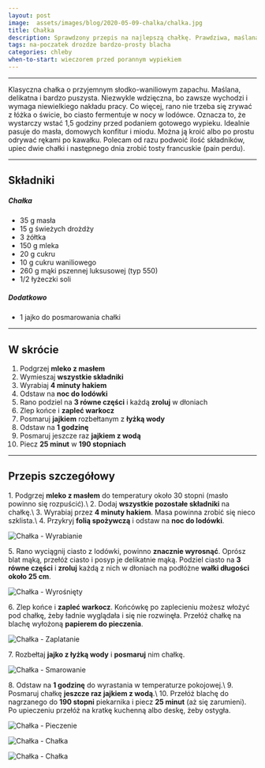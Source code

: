 ```yaml
---
layout: post
image:  assets/images/blog/2020-05-09-chalka/chalka.jpg
title: Chałka
description: Sprawdzony przepis na najlepszą chałkę. Prawdziwa, maślana chałka drożdżowa. Polecam na śniadanie z masłem i dżemem lub miodem. Jedna z najsmaczniejszych. Łatwa i przyjemna, delikatna i mięciutka.
tags: na-poczatek drozdze bardzo-prosty blacha
categories: chleby
when-to-start: wieczorem przed porannym wypiekiem
---
```


-----

Klasyczna chałka o przyjemnym słodko-waniliowym zapachu. Maślana, delikatna i bardzo puszysta. Niezwykle wdzięczna, bo zawsze wychodzi i wymaga niewielkiego nakładu pracy. Co więcej, rano nie trzeba się zrywać z łóżka o świcie, bo ciasto fermentuje w nocy w lodówce. Oznacza to, że wystarczy wstać 1,5 godziny przed podaniem gotowego wypieku. Idealnie pasuje do masła, domowych konfitur i miodu. Można ją kroić albo po prostu odrywać rękami po kawałku. Polecam od razu podwoić ilość składników, upiec dwie chałki i następnego dnia zrobić tosty francuskie (pain perdu).

-----

## Składniki

##### Chałka

* 35 g masła
* 15 g świeżych drożdży
* 3 żółtka
* 150 g mleka
* 20 g cukru
* 10 g cukru waniliowego
* 260 g mąki pszennej luksusowej (typ 550)
* 1/2 łyżeczki soli

##### Dodatkowo

* 1 jajko do posmarowania chałki

-----

## W skrócie

1. Podgrzej **mleko z masłem**
2. Wymieszaj **wszystkie składniki**
3. Wyrabiaj **4 minuty hakiem**
4. Odstaw na **noc do lodówki**
5. Rano podziel na **3 równe części** i każdą **zroluj** w dłoniach
6. Zlep końce i **zapleć warkocz**
7. Posmaruj **jajkiem** rozbełtanym z **łyżką wody**
8. Odstaw na **1 godzinę**
9. Posmaruj jeszcze raz **jajkiem z wodą**
10. Piecz **25 minut** w **190 stopniach**

-----

## Przepis szczegółowy

1\. Podgrzej **mleko z masłem** do temperatury około 30 stopni (masło powinno się rozpuścić).\\
2\. Dodaj **wszystkie pozostałe składniki** na chałkę.\\
3\. Wyrabiaj przez **4 minuty hakiem**. Masa powinna zrobić się nieco szklista.\\
4\. Przykryj **folią spożywczą** i odstaw na **noc do lodówki**.

![Chałka - Wyrabianie](/assets/images/blog/2020-05-09-chalka/chalka-wyrabianie.jpg)

5\. Rano wyciągnij ciasto z lodówki, powinno **znacznie wyrosnąć**. Oprósz blat mąką, przełóż ciasto i posyp je delikatnie mąką. Podziel ciasto na **3 równe części** i **zroluj** każdą z nich w dłoniach na podłóżne **wałki długości około 25 cm**.

![Chałka - Wyrośnięty](/assets/images/blog/2020-05-09-chalka/chalka-wyrosniety.jpg)

6\. Zlep końce i **zapleć warkocz**. Końcówkę po zaplecieniu możesz włożyć pod chałkę, żeby ładnie wyglądała i się nie rozwinęła. Przełóż chałkę na blachę wyłożoną **papierem do pieczenia**.

![Chałka - Zaplatanie](/assets/images/blog/2020-05-09-chalka/chalka-zaplatanie.jpg)

7\. Rozbełtaj **jajko z łyżką wody** i **posmaruj** nim chałkę.

![Chałka - Smarowanie](/assets/images/blog/2020-05-09-chalka/chalka-smarowanie.jpg)

8\. Odstaw na **1 godzinę** do wyrastania w temperaturze pokojowej.\\
9\. Posmaruj chałkę **jeszcze raz jajkiem z wodą**.\\
10\. Przełóż blachę do nagrzanego do **190 stopni** piekarnika i piecz **25 minut** (aż się zarumieni). Po upieczeniu przełóż na kratkę kuchenną albo deskę, żeby ostygła.

![Chałka - Pieczenie](/assets/images/blog/2020-05-09-chalka/chalka-pieczenie.jpg)

![Chałka - Chałka](/assets/images/blog/2020-05-09-chalka/chalka-koniec.jpg)

![Chałka - Chałka](/assets/images/blog/2020-05-09-chalka/chalka-koniec-drugi.jpg)
